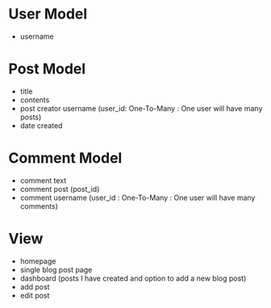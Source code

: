 # User Model

- username

# Post Model

- title
- contents
- post creator username (user_id: One-To-Many : One user will have many posts)
- date created

# Comment Model

- comment text
- comment post (post_id)
- comment username (user_id : One-To-Many : One user will have many comments)

# View
- homepage
- single blog post page
- dashboard (posts I have created and option to add a new blog post)
- add post
- edit post